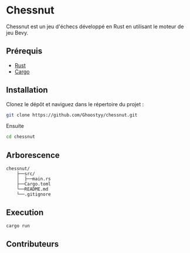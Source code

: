 # Chessnut


Chessnut est un jeu d'échecs développé en Rust en utilisant le moteur de jeu Bevy.


## Prérequis

- [Rust](https://www.rust-lang.org/tools/install)
- [Cargo](https://doc.rust-lang.org/cargo/getting-started/installation.html)

## Installation

Clonez le dépôt et naviguez dans le répertoire du projet :

```sh
git clone https://github.com/Ghoostyy/chessnut.git
```
Ensuite

```sh
cd chessnut
```


## Arborescence

```
chessnut/
    ├──src/
    │  ├──main.rs
    ├──Cargo.toml
    └──README.md
    └──.gitignore
```

## Execution

```sh
cargo run
```

## Contributeurs


